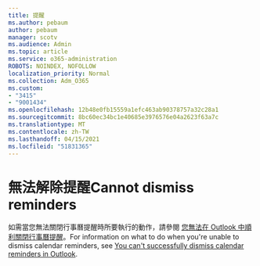 ```yaml
---
title: 提醒
ms.author: pebaum
author: pebaum
manager: scotv
ms.audience: Admin
ms.topic: article
ms.service: o365-administration
ROBOTS: NOINDEX, NOFOLLOW
localization_priority: Normal
ms.collection: Adm_O365
ms.custom:
- "3415"
- "9001434"
ms.openlocfilehash: 12b48e0fb15559a1efc463ab90378757a32c28a1
ms.sourcegitcommit: 8bc60ec34bc1e40685e3976576e04a2623f63a7c
ms.translationtype: MT
ms.contentlocale: zh-TW
ms.lasthandoff: 04/15/2021
ms.locfileid: "51831365"
---
```

# <a name="cannot-dismiss-reminders"></a><span data-ttu-id="478e4-102">無法解除提醒</span><span class="sxs-lookup"><span data-stu-id="478e4-102">Cannot dismiss reminders</span></span>

<span data-ttu-id="478e4-103">如需當您無法關閉行事曆提醒時所要執行的動作，請參閱 [您無法在 Outlook 中順利關閉行事曆提醒](https://docs.microsoft.com/exchange/troubleshoot/calendar-reminders/cannot-dismiss-outlook-calendar-reminders)。</span><span class="sxs-lookup"><span data-stu-id="478e4-103">For information on what to do when you're unable to dismiss calendar reminders, see [You can't successfully dismiss calendar reminders in Outlook](https://docs.microsoft.com/exchange/troubleshoot/calendar-reminders/cannot-dismiss-outlook-calendar-reminders).</span></span>


